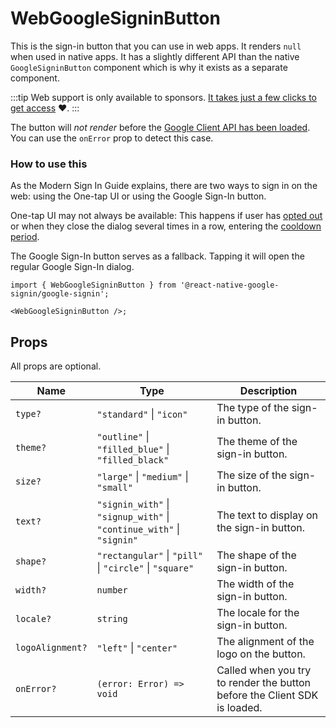 # WebGoogleSigninButton

This is the sign-in button that you can use in web apps. It renders `null` when used in native apps.
It has a slightly different API than the native `GoogleSigninButton` component which is why it exists as a separate component.

:::tip
Web support is only available to sponsors️. [It takes just a few clicks to get access](/docs/install.mdx#obtaining-access) ❤️.
:::

The button will _not render_ before the [Google Client API has been loaded](../setting-up/web). You can use the `onError` prop to detect this case.

### How to use this

As the Modern Sign In Guide explains, there are two ways to sign in on the web: using the One-tap UI or using the Google Sign-In button.

One-tap UI may not always be available: This happens if user has [opted out](https://developers.google.com/identity/gsi/web/guides/features#globally_opt_out) or when they close the dialog several times in a row, entering the [cooldown period](https://developers.google.com/identity/gsi/web/guides/features#exponential_cooldown).

The Google Sign-In button serves as a fallback. Tapping it will open the regular Google Sign-In dialog.

```tsx
import { WebGoogleSigninButton } from '@react-native-google-signin/google-signin';

<WebGoogleSigninButton />;
```

## Props

All props are optional.

| Name             | Type                                                                  | Description                                                               |
| ---------------- | --------------------------------------------------------------------- | ------------------------------------------------------------------------- |
| `type?`          | `"standard"` \| `"icon"`                                              | The type of the sign-in button.                                           |
| `theme?`         | `"outline"` \| `"filled_blue"` \| `"filled_black"`                    | The theme of the sign-in button.                                          |
| `size?`          | `"large"` \| `"medium"` \| `"small"`                                  | The size of the sign-in button.                                           |
| `text?`          | `"signin_with"` \| `"signup_with"` \| `"continue_with"` \| `"signin"` | The text to display on the sign-in button.                                |
| `shape?`         | `"rectangular"` \| `"pill"` \| `"circle"` \| `"square"`               | The shape of the sign-in button.                                          |
| `width?`         | `number`                                                              | The width of the sign-in button.                                          |
| `locale?`        | `string`                                                              | The locale for the sign-in button.                                        |
| `logoAlignment?` | `"left"` \| `"center"`                                                | The alignment of the logo on the button.                                  |
| `onError?`       | `(error: Error) => void`                                              | Called when you try to render the button before the Client SDK is loaded. |

